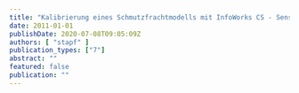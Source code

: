 ```yaml
---
title: "Kalibrierung eines Schmutzfrachtmodells mit InfoWorks CS - Sensitivitätsanalyse und Kalibrierung"
date: 2011-01-01
publishDate: 2020-07-08T09:05:09Z
authors: [ "stapf" ]
publication_types: ["7"]
abstract: ""
featured: false
publication: ""
---
```


